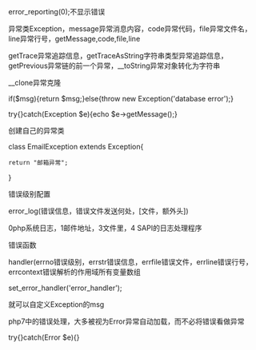 error_reporting(0);不显示错误

异常类Exception，message异常消息内容，code异常代码，file异常文件名，line异常行号，getMessage,code,file,line

getTrace异常追踪信息，getTraceAsString字符串类型异常追踪信息，getPrevious异常链的前一个异常，__toString异常对象转化为字符串

__clone异常克隆

if($msg){return $msg;}else{throw new Exception('database error');}

try{}catch(Exception $e){echo $e->getMessage();}

创建自己的异常类

class EmailException extends Exception{

    return "邮箱异常";

}

错误级别配置

error_log(错误信息，错误文件发送何处，[文件，额外头])

0php系统日志，1邮件地址，3文件里，4 SAPI的日志处理程序

错误函数

handler(errno错误级别，errstr错误信息，errfile错误文件，errline错误行号，errcontext错误解析的作用域所有变量数组

set_error_handler('error_handler');

就可以自定义Exception的msg

php7中的错误处理，大多被视为Error异常自动加载，而不必将错误看做异常

try{}catch(Error $e){}

